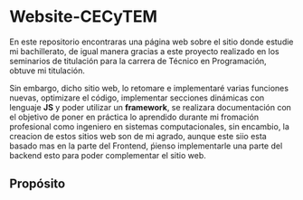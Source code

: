 # Website-CECyTEM
En este repositorio encontraras una página web sobre el sitio donde estudie mi bachillerato, de igual manera gracias a este proyecto realizado en los seminarios de titulación para la carrera de Técnico en Programación, obtuve mi titulación.

Sin embargo, dicho sitio web, lo retomare e implementaré varias funciones nuevas, optimizare el código, implementar secciones dinámicas con lenguaje **JS** y poder utilizar un **framework**, se realizara documentación con el objetivo de poner en práctica lo aprendido durante mi fromación profesional como ingeniero en sistemas computacionales, sin encambio, la creacion de estos sitios web son de mi agrado, aunque este siio esta basado mas en la parte del Frontend, ṕienso implementarle una parte del backend esto para poder complementar el sitio web.

## Propósito



